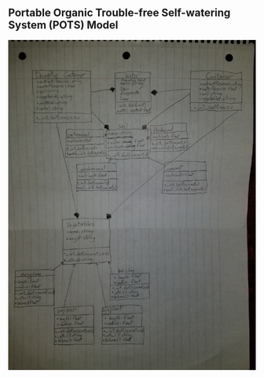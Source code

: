 ## **P**ortable **O**rganic **T**rouble-free **S**elf-watering System (**POTS**) Model



![POTS class diagram](/images/POTS_model.png)